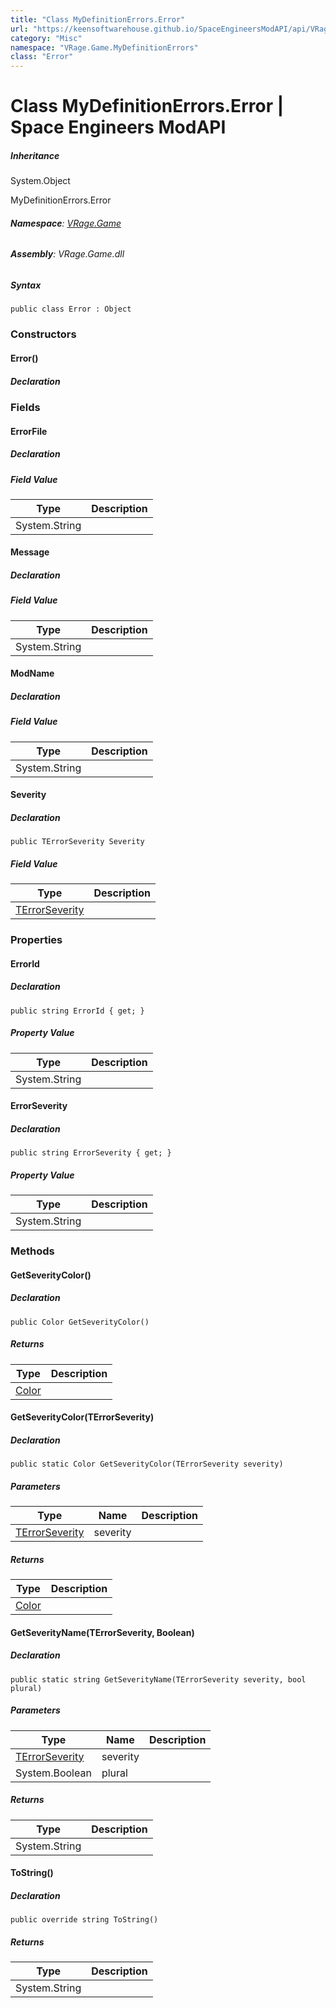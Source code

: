 ```yaml
---
title: "Class MyDefinitionErrors.Error"
url: "https://keensoftwarehouse.github.io/SpaceEngineersModAPI/api/VRage.Game.MyDefinitionErrors.Error.html"
category: "Misc"
namespace: "VRage.Game.MyDefinitionErrors"
class: "Error"
---
```


# Class MyDefinitionErrors.Error | Space Engineers ModAPI

##### Inheritance

System.Object

MyDefinitionErrors.Error

###### **Namespace**: [VRage.Game](https://keensoftwarehouse.github.io/SpaceEngineersModAPI/api/VRage.Game.html)

###### **Assembly**: VRage.Game.dll

##### Syntax

```
public class Error : Object
```

### Constructors

#### Error()

##### Declaration

### Fields

#### ErrorFile

##### Declaration

##### Field Value

| Type | Description |
| --- | --- |
| System.String |     |

#### Message

##### Declaration

##### Field Value

| Type | Description |
| --- | --- |
| System.String |     |

#### ModName

##### Declaration

##### Field Value

| Type | Description |
| --- | --- |
| System.String |     |

#### Severity

##### Declaration

```
public TErrorSeverity Severity
```

##### Field Value

| Type | Description |
| --- | --- |
| [TErrorSeverity](https://keensoftwarehouse.github.io/SpaceEngineersModAPI/api/VRage.Game.TErrorSeverity.html) |     |

### Properties

#### ErrorId

##### Declaration

```
public string ErrorId { get; }
```

##### Property Value

| Type | Description |
| --- | --- |
| System.String |     |

#### ErrorSeverity

##### Declaration

```
public string ErrorSeverity { get; }
```

##### Property Value

| Type | Description |
| --- | --- |
| System.String |     |

### Methods

#### GetSeverityColor()

##### Declaration

```
public Color GetSeverityColor()
```

##### Returns

| Type | Description |
| --- | --- |
| [Color](https://keensoftwarehouse.github.io/SpaceEngineersModAPI/api/VRageMath.Color.html) |     |

#### GetSeverityColor(TErrorSeverity)

##### Declaration

```
public static Color GetSeverityColor(TErrorSeverity severity)
```

##### Parameters

| Type | Name | Description |
| --- | --- | --- |
| [TErrorSeverity](https://keensoftwarehouse.github.io/SpaceEngineersModAPI/api/VRage.Game.TErrorSeverity.html) | severity |     |

##### Returns

| Type | Description |
| --- | --- |
| [Color](https://keensoftwarehouse.github.io/SpaceEngineersModAPI/api/VRageMath.Color.html) |     |

#### GetSeverityName(TErrorSeverity, Boolean)

##### Declaration

```
public static string GetSeverityName(TErrorSeverity severity, bool plural)
```

##### Parameters

| Type | Name | Description |
| --- | --- | --- |
| [TErrorSeverity](https://keensoftwarehouse.github.io/SpaceEngineersModAPI/api/VRage.Game.TErrorSeverity.html) | severity |     |
| System.Boolean | plural |     |

##### Returns

| Type | Description |
| --- | --- |
| System.String |     |

#### ToString()

##### Declaration

```
public override string ToString()
```

##### Returns

| Type | Description |
| --- | --- |
| System.String |     |